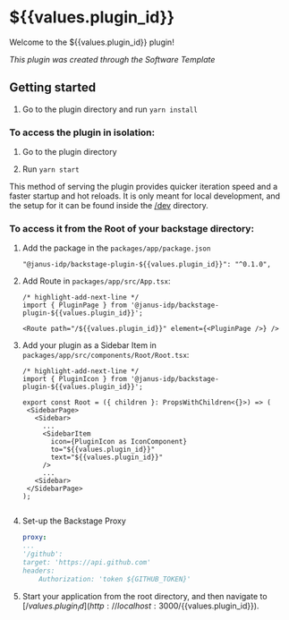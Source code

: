 # ${{values.plugin_id}}

Welcome to the ${{values.plugin_id}} plugin!

_This plugin was created through the Software Template_

## Getting started

1. Go to the plugin directory and run `yarn install`


### To access the plugin in isolation:

1. Go to the plugin directory

2. Run `yarn start`

This method of serving the plugin provides quicker iteration speed and a faster startup and hot reloads.
It is only meant for local development, and the setup for it can be found inside the [/dev](./dev) directory.


### To access it from the Root of your backstage directory:


1. Add the package in the `packages/app/package.json`

    ```
    "@janus-idp/backstage-plugin-${{values.plugin_id}}": "^0.1.0",
    ```


2. Add Route in `packages/app/src/App.tsx`:

   ```tsx title="packages/app/src/App.tsx"
   /* highlight-add-next-line */
   import { PluginPage } from '@janus-idp/backstage-plugin-${{values.plugin_id}}';

   <Route path="/${{values.plugin_id}}" element={<PluginPage />} />
   ```

3. Add your plugin as a Sidebar Item in `packages/app/src/components/Root/Root.tsx`:

   ```tsx title="packages/app/src/components/Root/Root.tsx"
   /* highlight-add-next-line */
   import { PluginIcon } from '@janus-idp/backstage-plugin-${{values.plugin_id}}';

   export const Root = ({ children }: PropsWithChildren<{}>) => (
    <SidebarPage>
      <Sidebar>
        ...
        <SidebarItem
          icon={PluginIcon as IconComponent}
          to="${{values.plugin_id}}"
          text="${{values.plugin_id}}"
        />
        ...
      <Sidebar>
    </SidebarPage>
   );


4. Set-up the Backstage Proxy

    ```yaml title="app-config.yaml"
    proxy:
    ...
    '/github':
    target: 'https://api.github.com'
    headers:
        Authorization: 'token ${GITHUB_TOKEN}' 
    ```

5. Start your application from the root directory, and then navigate to [/${{values.plugin_id}}](http://localhost:3000/${{values.plugin_id}}).


